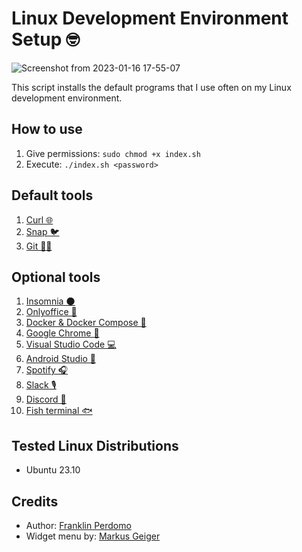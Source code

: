 # Linux Development Environment Setup 🤓
![Screenshot from 2023-01-16 17-55-07](https://user-images.githubusercontent.com/92344582/212771353-1b9c9188-861d-4209-811c-1b40e3a7ccc4.png)

This script installs the default programs that I use often on my Linux development environment.

## How to use
1. Give permissions: `sudo chmod +x index.sh`  
2. Execute: `./index.sh <password>`

## Default tools
1. [Curl 🌐](https://curl.se/)
2. [Snap 🐦](https://snapcraft.io/docs/installing-snap-on-ubuntu)
3. [Git 👨‍💻](https://git-scm.com/)

## Optional tools
1. [Insomnia 🌑](https://insomnia.rest/download)
2. [Onlyoffice 📃](https://www.onlyoffice.com/)
3. [Docker & Docker Compose 🐳](https://www.docker.com/)
4. [Google Chrome 🔎](https://www.google.com/intl/es/chrome/?brand=YTUH&gclid=Cj0KCQjw_7KXBhCoARIsAPdPTfgwWCrhGi51XzOTteYA2WEGwQKSe44Qd1Xd0TwE4EKAQ7ZmZ1WUiZ4aAmx_EALw_wcB&gclsrc=aw.ds)
5. [Visual Studio Code 💻](https://code.visualstudio.com/)
6. [Android Studio 📱](https://developer.android.com/studio?hl=es-419&gclid=Cj0KCQjw_7KXBhCoARIsAPdPTfjn_-ZwRMmDmv-MpvEYjZ5YkOECYQuR2JBV-MRVr0QPKTkLzxffGLEaAoUeEALw_wcB&gclsrc=aw.ds)
7. [Spotify 🎧](https://www.spotify.com/)
8. [Slack 🎙](https://slack.com/)
9. [Discord 💬](https://discord.com/)
10. [Fish terminal 🐟](https://fishshell.com/)

## Tested Linux Distributions
- Ubuntu 23.10

## Credits
- Author: [Franklin Perdomo](https://github.com/perdomofranklindev)
- Widget menu by: [Markus Geiger](https://github.com/blurayne)
